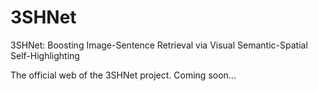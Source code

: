 # 3SHNet
3SHNet: Boosting Image-Sentence Retrieval via Visual Semantic-Spatial Self-Highlighting

The official web of the 3SHNet project. 
Coming soon...
